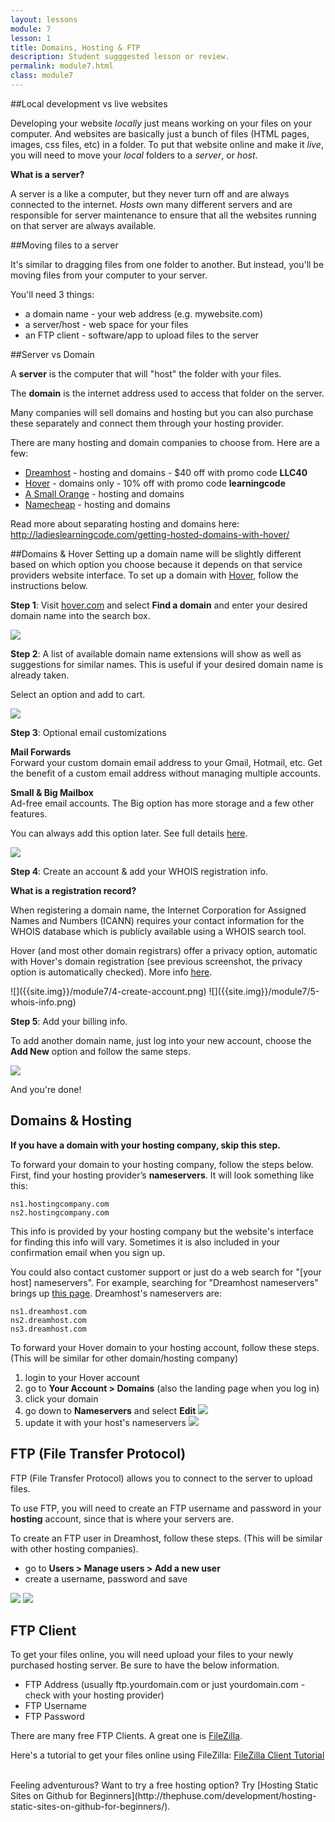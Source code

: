 ```yaml
---
layout: lessons
module: 7
lesson: 1
title: Domains, Hosting & FTP
description: Student sugggested lesson or review.
permalink: module7.html
class: module7
---
```


##Local development vs live websites

Developing your website *locally* just means working on your files on your computer. And websites are basically just a bunch of files (HTML pages, images, css files, etc) in a folder. To put that website online and make it *live*, you will need to move your *local* folders to a *server*, or *host*. 

**What is a server?**

A server is a like a computer, but they never turn off and are always connected to the internet. *Hosts* own many different servers and are responsible for server maintenance to ensure that all the websites running on that server are always available. 

##Moving files to a server

It's similar to dragging files from one folder to another. But instead, you'll be moving files from your computer to your server.

You'll need 3 things:

* a domain name - your web address (e.g. mywebsite.com)
* a server/host - web space for your files
* an FTP client - software/app to upload files to the server


##Server vs Domain

A **server** is the computer that will "host" the folder with your files.

The **domain** is the internet address used to access that folder on the server.

Many companies will sell domains and hosting but you can also purchase these separately and connect them through your hosting provider.

There are many hosting and domain companies to choose from. Here are a few:

* [Dreamhost](http://www.dreamhost.com/r.cgi?2085384) - hosting and domains - $40 off with promo code **LLC40**
* [Hover](Hover.com/learningcode) - domains only - 10% off with promo code **learningcode**
* [A Small Orange](https://asmallorange.com/) - hosting and domains
* [Namecheap](https://www.namecheap.com/) - hosting and domains


Read more about separating hosting and domains here:<br>
<http://ladieslearningcode.com/getting-hosted-domains-with-hover/>

##Domains & Hover
Setting up a domain name will be slightly different based on which option you choose because it depends on that service providers website interface.  To set up a domain with [Hover](Hover.com/learningcode), follow the instructions below.

**Step 1**: Visit [hover.com](http://hover.com) and select **Find a domain** and enter your desired domain name into the search box.

![]({{site.img}}/module7/1-search-domain.png)

**Step 2**: A list of available domain name extensions will show as well as suggestions for similar names.  This is useful if your desired domain name is already taken.

Select an option and add to cart.

![]({{site.img}}/module7/2-domain-options.gif)

**Step 3**: Optional email customizations

**Mail Forwards**  
Forward your custom domain email address to your Gmail, Hotmail, etc.  Get the benefit of a custom email address without managing multiple accounts.

**Small & Big Mailbox**  
Ad-free email accounts. The Big option has more storage and a few other features.

You can always add this option later. See full details [here](https://www.hover.com/email).

![]({{site.img}}/module7/3-cart-email-options.png)

**Step 4**: Create an account & add your WHOIS registration info.

**What is a registration record?**

When registering a domain name, the Internet Corporation for Assigned Names and Numbers (ICANN) requires your contact information for the WHOIS database which is publicly available using a WHOIS search tool. 

Hover (and most other domain registrars) offer a privacy option, automatic with Hover's domain registration (see previous screenshot, the privacy option is automatically checked).  More info [here](https://help.hover.com/entries/21196313-Domain-WHOIS-Privacy).


<div markdown="1" class="two-col">
![]({{site.img}}/module7/4-create-account.png)
![]({{site.img}}/module7/5-whois-info.png)
</div>

**Step 5**: Add your billing info. 

To add another domain name, just log into your new account, choose the **Add New** option and follow the same steps.

![]({{site.img}}/module7/6-get-another-domain.png)

And you're done!

## Domains & Hosting

**If you have a domain with your hosting company, skip this step.**

To forward your domain to your hosting company, follow the steps below. First, find your hosting provider’s **nameservers**. It will look something like this:

    ns1.hostingcompany.com
    ns2.hostingcompany.com

This info is provided by your hosting company but the website's interface for finding this info will vary. Sometimes it is also included in your confirmation email when you sign up.

You could also contact customer support or just do a web search for "[your host] nameservers".  For example, searching for "Dreamhost nameservers" brings up [this page](http://wiki.dreamhost.com/Nameservers).  Dreamhost's nameservers are:

    ns1.dreamhost.com
    ns2.dreamhost.com
    ns3.dreamhost.com

To forward your Hover domain to your hosting account, follow these steps. (This will be similar for other domain/hosting company)

1. login to your Hover account
1. go to **Your Account > Domains** (also the landing page when you log in)
1. click your domain
1. go down to **Nameservers** and select **Edit**
  ![]({{site.img}}/module7/hover-nameservers-1.png)
1. update it with your host's nameservers
  ![]({{site.img}}/module7/hover-nameservers-2.png)

## FTP (File Transfer Protocol)

FTP (File Transfer Protocol) allows you to connect to the server to upload files.

To use FTP, you will need to create an FTP username and password in your **hosting** account, since that is where your servers are.

To create an FTP user in Dreamhost, follow these steps. (This will be similar with other hosting companies).

* go to **Users > Manage users > Add a new user**
* create a username, password and save

![]({{site.img}}/module7/dreamhost-ftp-1.png)
![]({{site.img}}/module7/dreamhost-ftp-2.png)


## FTP Client

To get your files online, you will need upload your files to your newly purchased hosting server. Be sure to have the below information.

* FTP Address (usually ftp.yourdomain.com or just yourdomain.com - check with your hosting provider)
* FTP Username
* FTP Password

There are many free FTP Clients.  A great one is [FileZilla](https://filezilla-project.org).

Here's a tutorial to get your files online using FileZilla: [FileZilla Client Tutorial](https://wiki.filezilla-project.org/FileZilla_Client_Tutorial_%28en%29)

<br>
Feeling adventurous? Want to try a free hosting option?  
Try [Hosting Static Sites on Github for Beginners](http://thephuse.com/development/hosting-static-sites-on-github-for-beginners/).
